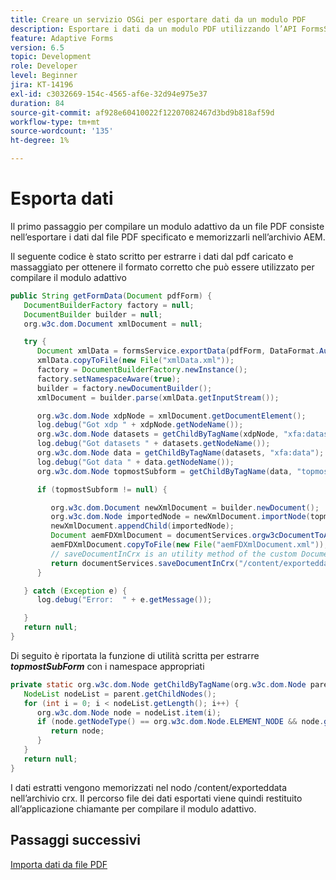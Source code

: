 ```yaml
---
title: Creare un servizio OSGi per esportare dati da un modulo PDF
description: Esportare i dati da un modulo PDF utilizzando l’API FormsService
feature: Adaptive Forms
version: 6.5
topic: Development
role: Developer
level: Beginner
jira: KT-14196
exl-id: c3032669-154c-4565-af6e-32d94e975e37
duration: 84
source-git-commit: af928e60410022f12207082467d3bd9b818af59d
workflow-type: tm+mt
source-wordcount: '135'
ht-degree: 1%

---
```


# Esporta dati

Il primo passaggio per compilare un modulo adattivo da un file PDF consiste nell’esportare i dati dal file PDF specificato e memorizzarli nell’archivio AEM.

Il seguente codice è stato scritto per estrarre i dati dal pdf caricato e massaggiato per ottenere il formato corretto che può essere utilizzato per compilare il modulo adattivo

```java
public String getFormData(Document pdfForm) {
   DocumentBuilderFactory factory = null;
   DocumentBuilder builder = null;
   org.w3c.dom.Document xmlDocument = null;

   try {
      Document xmlData = formsService.exportData(pdfForm, DataFormat.Auto);
      xmlData.copyToFile(new File("xmlData.xml"));
      factory = DocumentBuilderFactory.newInstance();
      factory.setNamespaceAware(true);
      builder = factory.newDocumentBuilder();
      xmlDocument = builder.parse(xmlData.getInputStream());

      org.w3c.dom.Node xdpNode = xmlDocument.getDocumentElement();
      log.debug("Got xdp " + xdpNode.getNodeName());
      org.w3c.dom.Node datasets = getChildByTagName(xdpNode, "xfa:datasets");
      log.debug("Got datasets " + datasets.getNodeName());
      org.w3c.dom.Node data = getChildByTagName(datasets, "xfa:data");
      log.debug("Got data " + data.getNodeName());
      org.w3c.dom.Node topmostSubform = getChildByTagName(data, "topmostSubform");

      if (topmostSubform != null) {

         org.w3c.dom.Document newXmlDocument = builder.newDocument();
         org.w3c.dom.Node importedNode = newXmlDocument.importNode(topmostSubform, true);
         newXmlDocument.appendChild(importedNode);
         Document aemFDXmlDocument = documentServices.orgw3cDocumentToAEMFDDocument(newXmlDocument);
         aemFDXmlDocument.copyToFile(new File("aemFDXmlDocument.xml"));
         // saveDocumentInCrx is an utility method of the custom DocumentServices service. 
         return documentServices.saveDocumentInCrx("/content/exporteddata", ".xml", aemFDXmlDocument);
      }

   } catch (Exception e) {
      log.debug("Error:  " + e.getMessage());

   }
   return null;
}
```

Di seguito è riportata la funzione di utilità scritta per estrarre _**topmostSubForm**_ con i namespace appropriati

```java
private static org.w3c.dom.Node getChildByTagName(org.w3c.dom.Node parent, String tagName) {
   NodeList nodeList = parent.getChildNodes();
   for (int i = 0; i < nodeList.getLength(); i++) {
      org.w3c.dom.Node node = nodeList.item(i);
      if (node.getNodeType() == org.w3c.dom.Node.ELEMENT_NODE && node.getNodeName().equals(tagName)) {
         return node;
      }
   }
   return null;
}
```

I dati estratti vengono memorizzati nel nodo /content/exporteddata nell’archivio crx. Il percorso file dei dati esportati viene quindi restituito all’applicazione chiamante per compilare il modulo adattivo.

## Passaggi successivi

[Importa dati da file PDF](./populate-adaptive-form.md)
